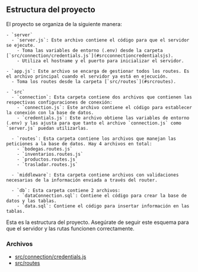 ## Estructura del proyecto

El proyecto se organiza de la siguiente manera:

```
- `server`
  - `server.js`: Este archivo contiene el código para que el servidor se ejecute.
    - Toma las variables de entorno (.env) desde la carpeta [`src/connection/credentials.js`](#srcconnectioncredentialsjs).
    - Utiliza el hostname y el puerto para inicializar el servidor.

- `app.js`: Este archivo se encarga de gestionar todos los routes. Es el archivo principal cuando el servidor ya está en ejecución.
  - Toma los routes desde la carpeta [`src/routes`](#srcroutes).

- `src`
  - `connection`: Esta carpeta contiene dos archivos que contienen las respectivas configuraciones de conexión:
    - `connection.js`: Este archivo contiene el código para establecer la conexión con la base de datos.
    - `credentials.js`: Este archivo obtiene las variables de entorno (.env) y las ajusta para que tanto el archivo `connection.js` como `server.js` puedan utilizarlas.

  - `routes`: Esta carpeta contiene los archivos que manejan las peticiones a la base de datos. Hay 4 archivos en total:
    - `bodegas.routes.js`
    - `inventarios.routes.js`
    - `productos.routes.js`
    - `trasladar.routes.js`

  - `middleware`: Esta carpeta contiene archivos con validaciones necesarias de la información enviada a través del router.

  - `db`: Esta carpeta contiene 2 archivos:
    - `dataConnection.sql`: Contiene el código para crear la base de datos y las tablas.
    - `data.sql`: Contiene el código para insertar información en las tablas.
```

Esta es la estructura del proyecto. Asegúrate de seguir este esquema para que el servidor y las rutas funcionen correctamente.

### Archivos

- [src/connection/credentials.js](#srcconnectioncredentialsjs)
- [src/routes](#srcroutes)
